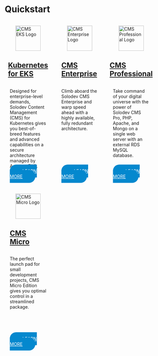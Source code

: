 # Quickstart

<div style="width: 23%; margin-right: 1rem; display: flex; align-items: center; justify-content: center; flex-direction: column; float: left; padding: 1rem;" class="text-center border">
  <img src="../../images/quickstart/cms-eks-logo.jpg" alt="CMS EKS Logo" style="width: 80px;">
  <h2 style="margin-top: 2rem; font-size: 1.4rem;"><a href="/quickstart/solodev-cms-for-kubernetes">Kubernetes for EKS</a></h2>
  <p style="height: 224px;">Designed for enterprise-level demands, Solodev Content Management (CMS) for Kubernetes gives you best-of-breed features and advanced capabilities on a secure architecture managed by Amazon EKS.</p>
  <p style="margin-top: 1rem;"><a href="/quickstart/solodev-cms-for-kubernetes" style="background-color: #0488ce; color: #fff; padding: .75rem 2.5rem; border-radius: 20px;">LEARN MORE</a></p>
</div>

<div style="width: 23%; margin-right: 1rem; display: flex; align-items: center; justify-content: center; flex-direction: column; float: left; padding: 1rem;" class="text-center border">
  <img src="../../images/quickstart/cms-enterprise-logo.jpg" alt="CMS Enterprise Logo" style="width: 80px;">
  <h2 style="margin-top: 2rem; font-size: 1.4rem;"><a href="/quickstart/solodev-enterprise">CMS Enterprise</a></h2>
  <p style="height: 224px;">Climb aboard the Solodev CMS Enterprise and warp speed ahead with a highly available, fully redundant architecture.</p>
  <p style="margin-top: 1rem;"><a href="/quickstart/solodev-enterprise" style="background-color: #0488ce; color: #fff; padding: .75rem 2.5rem; border-radius: 20px;">LEARN MORE</a></p>
</div>

<div style="width: 23%; margin-right: 1rem; display: flex; align-items: center; justify-content: center; flex-direction: column; float: left; padding: 1rem;" class="text-center border">
  <img src="../../images/quickstart/cms-pro-logo.jpg" alt="CMS Professional Logo" style="width: 80px;">
  <h2 style="margin-top: 2rem; font-size: 1.4rem;"><a href="/quickstart/solodev-pro">CMS Professional</a></h2>
  <p style="height: 224px;">Take command of your digital universe with the power of Solodev CMS Pro, PHP, Apache, and Mongo on a single web server with an external RDS MySQL database.</p>
  <p style="margin-top: 1rem;"><a href="/quickstart/solodev-pro" style="background-color: #0488ce; color: #fff; padding: .75rem 2.5rem; border-radius: 20px;">LEARN MORE</a></p>
</div>

<div style="width: 23%; display: flex; align-items: center; justify-content: center; flex-direction: column; float: left; padding: 1rem;" class="text-center border">
  <img src="../../images/quickstart/micro/solodev-micro.png" alt="CMS Micro Logo" style="width: 80px;">
  <h2 style="margin-top: 2rem; font-size: 1.4rem;"><a href="/quickstart/solodev-micro">CMS Micro</a></h2>
  <p style="height: 224px;">The perfect launch pad for small development projects, CMS Micro Edition gives you optimal control in a streamlined package.</p>
  <p style="margin-top: 1rem;"><a href="/quickstart/solodev-micro" style="background-color: #0488ce; color: #fff; padding: .75rem 2.5rem; border-radius: 20px;">LEARN MORE</a></p>
</div>
